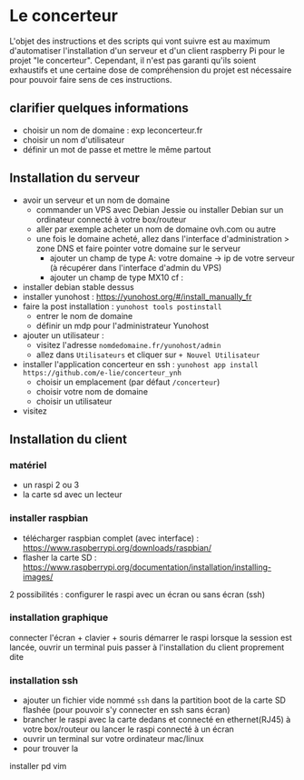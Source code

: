 
# Le concerteur


L'objet des instructions et des scripts qui vont suivre est au maximum d'automatiser l'installation d'un serveur et
d'un client raspberry Pi pour le projet "le concerteur". Cependant, il n'est pas garanti qu'ils soient exhaustifs et une certaine
dose de compréhension du projet est nécessaire pour pouvoir faire sens de ces instructions.

## clarifier quelques informations

 * choisir un nom de domaine : exp leconcerteur.fr
 * choisir un nom d'utilisateur
 * définir un mot de passe et mettre le même partout

## Installation du serveur

* avoir un serveur et un nom de domaine
   * commander un VPS avec Debian Jessie ou installer Debian sur un ordinateur connecté à votre box/routeur
   * aller par exemple acheter un nom de domaine ovh.com ou autre
   * une fois le domaine acheté, allez dans l'interface d'administration > zone DNS et faire pointer votre domaine sur le serveur
      * ajouter un champ de type A: votre domaine -> ip de votre serveur (à récupérer dans l'interface d'admin du VPS)
      * ajouter un champ de type MX10 cf : 
* installer debian stable dessus
* installer yunohost : https://yunohost.org/#/install_manually_fr
* faire la post installation : ```yunohost tools postinstall```
   * entrer le nom de domaine
   * définir un mdp pour l'administrateur Yunohost
* ajouter un utilisateur :
   * visitez l'adresse ```nomdedomaine.fr/yunohost/admin```
   * allez dans `Utilisateurs` et cliquer sur  `+ Nouvel Utilisateur`
* installer l'application concerteur en ssh : `yunohost app install https://github.com/e-lie/concerteur_ynh`
   * choisir un emplacement (par défaut `/concerteur`)
   * choisir votre nom de domaine
   * choisir un utilisateur 
* visitez


## Installation du client

### matériel
* un raspi 2 ou 3
* la carte sd avec un lecteur

### installer raspbian

* télécharger raspbian complet (avec interface) : https://www.raspberrypi.org/downloads/raspbian/
* flasher la carte SD : https://www.raspberrypi.org/documentation/installation/installing-images/

2 possibilités : configurer le raspi avec un écran ou sans écran (ssh)

### installation graphique

connecter l'écran + clavier + souris
démarrer le raspi
lorsque la session est lancée, ouvrir un terminal puis passer à l'installation du client proprement dite


### installation ssh

* ajouter un fichier vide nommé `ssh` dans la partition boot de la carte SD flashée (pour pouvoir s'y connecter en ssh sans écran)
* brancher le raspi avec la carte dedans et connecté en ethernet(RJ45) à votre box/routeur ou lancer le raspi connecté à un écran
* ouvrir un terminal sur votre ordinateur mac/linux
* pour trouver la 


installer pd vim
